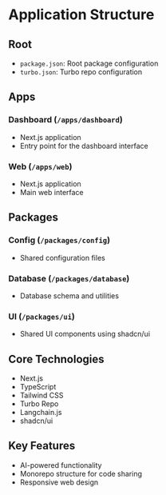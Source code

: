 # Application Structure

## Root
- `package.json`: Root package configuration
- `turbo.json`: Turbo repo configuration

## Apps
### Dashboard (`/apps/dashboard`)
- Next.js application
- Entry point for the dashboard interface

### Web (`/apps/web`)
- Next.js application
- Main web interface

## Packages
### Config (`/packages/config`)
- Shared configuration files

### Database (`/packages/database`)
- Database schema and utilities

### UI (`/packages/ui`)
- Shared UI components using shadcn/ui

## Core Technologies
- Next.js
- TypeScript
- Tailwind CSS
- Turbo Repo
- Langchain.js
- shadcn/ui

## Key Features
- AI-powered functionality
- Monorepo structure for code sharing
- Responsive web design